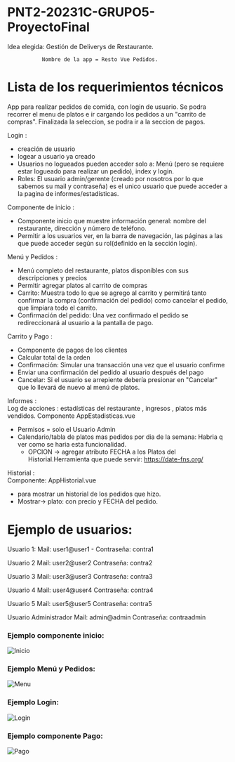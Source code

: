 # PNT2-20231C-GRUPO5-ProyectoFinal
Idea elegida: Gestión de Deliverys de Restaurante.

               Nombre de la app = Resto Vue Pedidos.
              
# Lista de los requerimientos técnicos
App para realizar pedidos de comida, con login de usuario. 
Se podra recorrer el menu de platos e ir cargando los pedidos a un "carrito de compras". Finalizada la seleccion, se podra ir a la seccion de pagos.

Login :
  - creación de usuario
  - logear a usuario ya creado
  - Usuarios no logueados pueden acceder solo a: Menú (pero se requiere estar logueado para realizar un pedido), index y login.
  - Roles: El usuario admin/gerente (creado por nosotros por lo que sabemos su mail y contraseña) es el unico usuario que puede acceder a la pagina de informes/estadísticas.

Componente de inicio : 
  - Componente inicio que muestre información general: nombre del restaurante, dirección y número de teléfono.
  - Permitir a los usuarios ver, en la barra de navegación, las páginas a las que puede acceder según su rol(definido en la sección login).

Menú y Pedidos : 
  - Menú completo del restaurante, platos disponibles con sus descripciones y precios
  - Permitir agregar platos al carrito de compras
  - Carrito: Muestra todo lo que se agrego al carrito y permitirá tanto confirmar la compra (confirmación del pedido) como cancelar el pedido, que limpiara todo el carrito.
  - Confirmación del pedido: Una vez confirmado el pedido se redireccionará al usuario a la pantalla de pago.

Carrito y Pago : 
  - Componente de pagos de los clientes 
  - Calcular total de la orden
  - Confirmación: Simular una transacción una vez que el usuario confirme
  - Enviar una confirmación del pedido al usuario después del pago
  - Cancelar: Si el usuario se arrepiente debería presionar en "Cancelar" que lo llevará de nuevo al menú de platos.

Informes :<br />
Log de acciones : estadísticas del restaurante , ingresos , platos más vendidos. Componente AppEstadisticas.vue
  - Permisos = solo el Usuario Admin
  - Calendario/tabla de platos mas pedidos por dia de la semana: Habria q ver como se haria esta funcionalidad.
      - OPCION -> agregar atributo FECHA a los Platos del Historial.Herramienta que puede servir: https://date-fns.org/

Historial :<br />
Componente: AppHistorial.vue
  - para mostrar un historial de los pedidos que hizo.
  - Mostrar-> plato: con precio y FECHA del pedido.


# Ejemplo de usuarios:
Usuario 1: 
Mail: user1@user1 - 
Contraseña: contra1

Usuario 2
Mail: user2@user2
Contraseña: contra2

Usuario 3
Mail: user3@user3
Contraseña: contra3

Usuario 4
Mail: user4@user4
Contraseña: contra4

Usuario 5
Mail: user5@user5
Contraseña: contra5

Usuario Administrador
Mail: admin@admin
Contraseña: contraadmin


### Ejemplo componente inicio:
![Inicio](https://github.com/martinLisi82ORT/Proyecto_PagPedidosRestaurante/assets/111402719/8d9a6a47-f235-4a0f-8584-78c097537dff)

### Ejemplo Menú y Pedidos:
![Menu](https://github.com/martinLisi82ORT/Proyecto_PagPedidosRestaurante/assets/111402719/ebc3bc81-9815-4e66-b383-2983509c0375)

### Ejemplo Login:
![Login](https://github.com/martinLisi82ORT/Proyecto_PagPedidosRestaurante/assets/111402719/4d7f57e3-adb2-4d89-a4f9-a6a26b550d59)

### Ejemplo componente Pago:
![Pago](https://github.com/martinLisi82ORT/Proyecto_PagPedidosRestaurante/assets/111402719/0e2030bc-c061-4a63-b081-cdc230c2c515)

